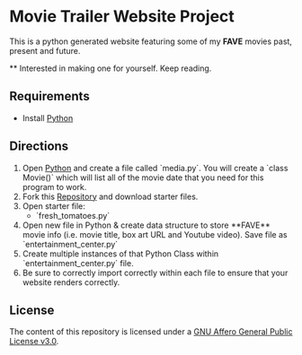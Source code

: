 # Movie Trailer Website Project

This is a python generated website featuring some of my **FAVE** movies past, present and future.

** Interested in making one for yourself. Keep reading.

## Requirements

<ul>
    <li>Install <a href="www.python.com">Python</a> </li>
</ul>

## Directions

<ol>
    <li> Open <a href="www.python.com">Python</a> and create a file called `media.py`. You will create a `class Movie()` which will list all of the movie date that you need for this program to work.</li>
    <li>Fork this <a href="https://github.com/udacity/ud036_StarterCode"> Repository</a> and download starter files. </li>
    <li> Open starter file:
            <ul>
              <li> `fresh_tomatoes.py` </li>
            </ul>
    <li> Open new file in Python & create data structure to store **FAVE** movie info (i.e. movie title, box art URL and Youtube video). Save file as `entertainment_center.py`</li>
    <li> Create multiple instances of that Python Class within `entertainment_center.py` file.</li>
    <li> Be sure to correctly import correctly within each file to ensure that your website renders correctly.</li>
</ol>

## License

 The content of this repository is licensed under a <a href="https://github.com/codemecharlie/Udacity-MovieTrailer-Project/blob/master/LICENSE.txt">GNU Affero General Public License v3.0</a>.
